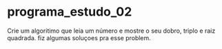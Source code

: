 # programa_estudo_02
Crie um algoritimo que leia um número e mostre o seu dobro, triplo e raiz quadrada.
fiz algumas soluçoes pra esse problem.
